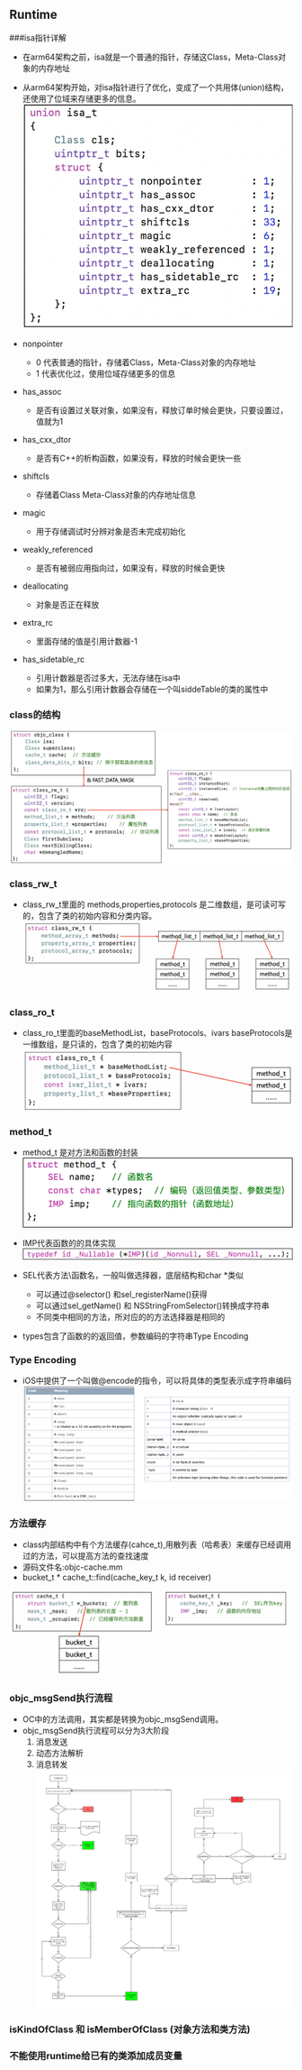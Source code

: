 ## Runtime
###isa指针详解
* 在arm64架构之前，isa就是一个普通的指针，存储这Class，Meta-Class对象的内存地址
* 从arm64架构开始，对isa指针进行了优化，变成了一个共用体(union)结构，还使用了位域来存储更多的信息。
![](isa底层结构@2x.png)
* nonpointer
	* 0 代表普通的指针，存储着Class，Meta-Class对象的内存地址
	* 1 代表优化过，使用位域存储更多的信息

* has_assoc
	* 是否有设置过关联对象，如果没有，释放订单时候会更快，只要设置过，值就为1

* has_cxx_dtor
	* 是否有C++的析构函数，如果没有，释放的时候会更快一些

* shiftcls
	* 存储着Class Meta-Class对象的内存地址信息
	
* magic
	* 用于存储调试时分辨对象是否未完成初始化
	
* weakly_referenced
	* 是否有被弱应用指向过，如果没有，释放的时候会更快

* deallocating
	* 对象是否正在释放
	
* extra_rc
	* 里面存储的值是引用计数器-1

* has_sidetable_rc
   * 引用计数器是否过多大，无法存储在isa中
   * 如果为1，那么引用计数器会存储在一个叫siddeTable的类的属性中

### class的结构
![](class的结构@2x.png) 

### class_rw_t
* class_rw_t里面的 methods,properties,protocols 是二维数组，是可读可写的，包含了类的初始内容和分类内容。
![](class_rw_t@2x.png)

### class_ro_t
* class_ro_t里面的baseMethodList，baseProtocols、ivars baseProtocols是一维数组，是只读的，包含了类的初始内容
![](class_ro_t@2x.png)

### method_t
* method_t 是对方法和函数的封装
![](method_t@2x.png)
* IMP代表函数的的具体实现
![](IMP的定义@2x.png)
* SEL代表方法\函数名，一般叫做选择器，底层结构和char *类似
	* 可以通过@selector() 和sel_registerName()获得
	* 可以通过sel_getName() 和 NSStringFromSelector()转换成字符串
	* 不同类中相同的方法，所对应的的方法选择器是相同的

* types包含了函数的的返回值，参数编码的字符串Type Encoding
### Type Encoding
* iOS中提供了一个叫做@encode的指令，可以将具体的类型表示成字符串编码
![](TypeEncoding@2x.png)
### 方法缓存
* class内部结构中有个方法缓存(cahce_t),用散列表（哈希表）来缓存已经调用过的方法，可以提高方法的查找速度
* 源码文件名:objc-cache.mm
* bucket_t * cache_t::find(cache\_key\_t k, id receiver)

 ![](cache_t@2x.png)
### objc_msgSend执行流程
* OC中的方法调用，其实都是转换为objc_msgSend调用。
* objc_msgSend执行流程可以分为3大阶段
	1. 消息发送
	2. 动态方法解析
	3. 消息转发 
![](iOS消息发送流程.jpg)

### isKindOfClass 和 isMemberOfClass (对象方法和类方法)


### 不能使用runtime给已有的类添加成员变量